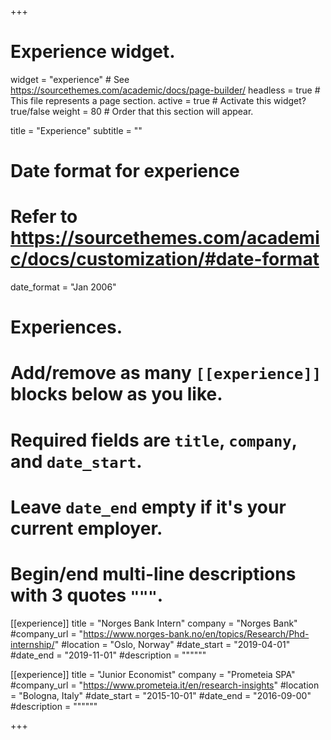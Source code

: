 +++
# Experience widget.
widget = "experience"  # See https://sourcethemes.com/academic/docs/page-builder/
headless = true  # This file represents a page section.
active = true  # Activate this widget? true/false
weight = 80  # Order that this section will appear.

title = "Experience"
subtitle = ""

# Date format for experience
#   Refer to https://sourcethemes.com/academic/docs/customization/#date-format
date_format = "Jan 2006"

# Experiences.
#   Add/remove as many `[[experience]]` blocks below as you like.
#   Required fields are `title`, `company`, and `date_start`.
#   Leave `date_end` empty if it's your current employer.
#   Begin/end multi-line descriptions with 3 quotes `"""`.
[[experience]]
  title = "Norges Bank Intern"
  company = "Norges Bank"
  #company_url = "https://www.norges-bank.no/en/topics/Research/Phd-internship/"
  #location = "Oslo, Norway"
  #date_start = "2019-04-01"
  #date_end = "2019-11-01"
  #description = """"""

[[experience]]
  title = "Junior Economist"
  company = "Prometeia SPA"
  #company_url = "https://www.prometeia.it/en/research-insights"
  #location = "Bologna, Italy"
  #date_start = "2015-10-01"
  #date_end = "2016-09-00"
  #description = """"""

+++
